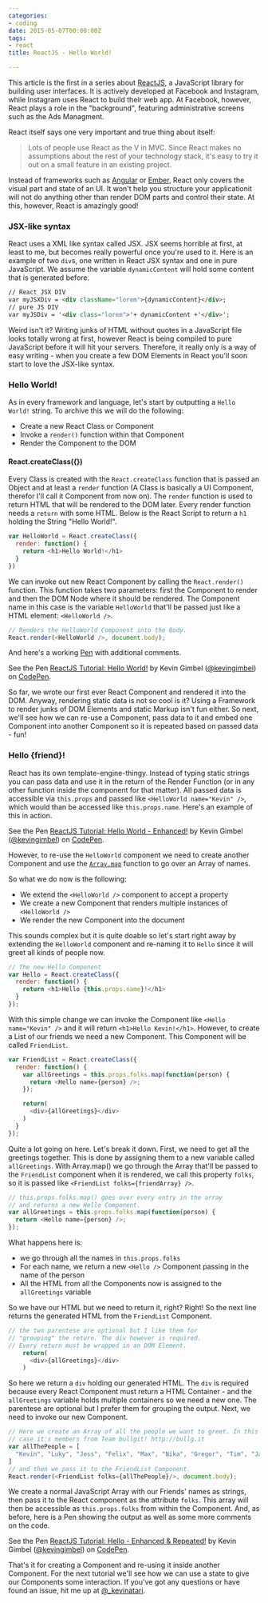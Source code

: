 ```yaml
---
categories:
- coding
date: 2015-05-07T00:00:00Z
tags:
- react
title: ReactJS - Hello World!

---
```


This article is the first in a series about [ReactJS](http://facebook.github.io/react/), a JavaScript library for building user interfaces. It is actively developed at Facebook and Instagram, while Instagram uses React to build their web app. At Facebook, however, React plays a role in the "background", featuring administrative screens such as the Ads Managment.

React itself says one very important and true thing about itself:

> Lots of people use React as the V in MVC. Since React makes no assumptions about the rest of your technology stack, it's easy to try it out on a small feature in an existing project.

Instead of frameworks such as [Angular](https://angularjs.org/) or [Ember](http://emberjs.com/), React only covers the visual part and state of an UI. It won't help you structure your applicationit will not do anything other than render DOM parts and control their state. At this, however, React is amazingly good!

### JSX-like syntax
React uses a XML like syntax called JSX. JSX seems horrible at first, at least to me, but becomes really powerful once you're used to it. Here is an example of two `div`s, one written in React JSX syntax and one in pure JavaScript. We assume the variable `dynamicContent` will hold some content that is generated before.

```html
// React JSX DIV
var myJSXDiv = <div className="lorem">{dynamicContent}</div>;
// pure JS DIV
var myJSDiv = '<div class="lorem">'+ dynamicContent +'</div>';
```

Weird isn't it? Writing junks of HTML without quotes in a JavaScript file looks totally wrong at first, however React is being compiled to pure JavaScript before it will hit your servers. Therefore, it really only is a way of easy writing - when you create a few DOM Elements in React you'll soon start to love the JSX-like syntax.

### Hello World!
As in every framework and language, let's start by outputting a `Hello World!` string. To archive this we will do the following:

* Create a new React Class or Component
* Invoke a `render()` function within that Component
* Render the Component to the DOM

#### React.createClass({})
Every Class is created with the `React.createClass` function that is passed an Object and at least a `render` function (A Class is basically a UI Component, therefor I'll call it Component from now on). The `render` function is used to return HTML that will be rendered to the DOM later. Every render function needs a `return` with some HTML. Below is the React Script to return a `h1` holding the String "Hello World!".

```js
var HelloWorld = React.createClass({
  render: function() {
    return <h1>Hello World!</h1>
  }
})
```

We can invoke out new React Component by calling the `React.render()` function. This function takes two parameters: first the Component to render and then the DOM Node where it should be rendered. The Component name in this case is the variable `HelloWorld` that'll be passed just like a HTML element: `<HelloWorld />`.

```js
// Renders the HelloWorld Component into the Body.
React.render(<HelloWorld />, document.body);
```

And here's a working [Pen](http://codepen.io) with additional comments.

<p data-height="268" data-theme-id="647" data-slug-hash="0383697b947716cd4e759e53710df10b" data-default-tab="result" data-user="kevingimbel" class='codepen'>See the Pen <a href='http://codepen.io/kevingimbel/pen/0383697b947716cd4e759e53710df10b/'>ReactJS Tutorial: Hello World!</a> by Kevin Gimbel (<a href='http://codepen.io/kevingimbel'>@kevingimbel</a>) on <a href='http://codepen.io'>CodePen</a>.</p>


So far, we wrote our first ever React Component and rendered it into the DOM. Anyway, rendering static data is not so cool is it? Using a Framework to render junks of DOM Elements and static Markup isn't fun either. So next, we'll see how we can re-use a Component, pass data to it and embed one Component into another Component so it is repeated based on passed data - fun!

### Hello {friend}!
React has its own template-engine-thingy. Instead of typing static strings you can pass data and use it in the return of the Render Function (or in any other function inside the component for that matter). All passed data is accessible via `this.props` and passed like `<HelloWorld name="Kevin" />`, which would than be accessed like `this.props.name`. Here's an example of this in action.

<p data-height="268" data-theme-id="647" data-slug-hash="e73aba2c9d044c3e94e3bf70195a57e2" data-default-tab="result" data-user="kevingimbel" class='codepen'>See the Pen <a href='http://codepen.io/kevingimbel/pen/e73aba2c9d044c3e94e3bf70195a57e2/'>ReactJS Tutorial: Hello World - Enhanced!</a> by Kevin Gimbel (<a href='http://codepen.io/kevingimbel'>@kevingimbel</a>) on <a href='http://codepen.io'>CodePen</a>.</p>

However, to re-use the `HelloWorld` component we need to create another Component and use the [`Array.map`](https://developer.mozilla.org/en-US/docs/Web/JavaScript/Reference/Global_Objects/Array/map) function to go over an Array of names.

So what we do now is the following:
* We extend the `<HelloWorld />` component to accept a property
* We create a new Component that renders multiple instances of `<HelloWorld />`
* We render the new Component into the document

This sounds complex but it is quite doable so let's start right away by extending the `HelloWorld` component and re-naming it to `Hello` since it will greet all kinds of people now.

```js
// The new Hello Component
var Hello = React.createClass({
  render: function() {
    return <h1>Hello {this.props.name}!</h1>
  }
});
```

With this simple change we can invoke the Component like `<Hello name="Kevin" />` and it will return `<h1>Hello Kevin!</h1>`. However, to create a List of our friends we need a new Component. This Component will be called `FriendList`.

```js
var FriendList = React.createClass({
  render: function() {
    var allGreetings = this.props.folks.map(function(person) {
      return <Hello name={person} />;
    });

    return(
      <div>{allGreetings}</div>
    )
  }
});
```

Quite a lot going on here. Let's break it down. First, we need to get all the greetings together. This is done by assigning them to a new variable called `allGreetings`. With Array.map() we go through the Array that'll be passed to the `FriendList` component when it is rendered, we call this property `folks`, so it is passed like `<FriendList folks={friendArray} />`.

```js
// this.props.folks.map() goes over every entry in the array
// and returns a new Hello Component.
var allGreetings = this.props.folks.map(function(person) {
  return <Hello name={person} />;
});
```

What happens here is:
* we go through all the names in `this.props.folks`
* For each name, we return a new `<Hello />` Component passing in the name of the person
* All the HTML from all the Components now is assigned to the `allGreetings` variable

So we have our HTML but we need to return it, right? Right! So the next line returns the generated HTML from the `FriendList` Component.

```js
// the two parentese are optional but I like them for
// "grouping" the return. The div however is required.
// Every return must be wrapped in an DOM Element.
    return(
      <div>{allGreetings}</div>
    )
```

So here we return a `div` holding our generated HTML. The `div` is required because every React Component must return a HTML Container - and the `allGreetings` variable holds multiple containers so we need a new one. The parentese are optional but I prefer them for grouping the output. Next, we need to invoke our new Component.

```js
// Here we create an Array of all the people we want to greet. In this
// case it's members from Team bullgit! http://bullg.it
var allThePeople = [
  "Kevin", "Luky", "Jess", "Felix", "Max", "Nika", "Gregor", "Tim", "Jan"
]
// and then we pass it to the FriendList Component.
React.render(<FriendList folks={allThePeople}/>, document.body);
```

We create a normal JavaScript Array with our Friends' names as strings, then pass it to the React component as the attribute `folks`. This array will then be accessible as `this.props.folks` from within the Component. And, as before, here is a Pen showing the output as well as some more comments on the code.

<p data-height="268" data-theme-id="647" data-slug-hash="b605df3b5434999891335c5fda49d992" data-default-tab="result" data-user="kevingimbel" class='codepen'>See the Pen <a href='http://codepen.io/kevingimbel/pen/b605df3b5434999891335c5fda49d992/'>ReactJS Tutorial: Hello - Enhanced & Repeated!</a> by Kevin Gimbel (<a href='http://codepen.io/kevingimbel'>@kevingimbel</a>) on <a href='http://codepen.io'>CodePen</a>.</p>

That's it for creating a Component and re-using it inside another Component. For the next tutorial we'll see how we can use a state to give our Components some interaction. If you've got any questions or have found an issue, hit me up at [@_kevinatari](https://twitter.com/_kevinatari).

<script async src="//assets.codepen.io/assets/embed/ei.js"></script>

